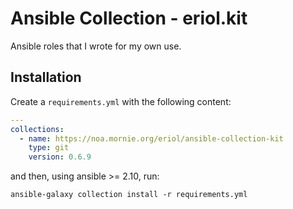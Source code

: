 # Ansible Collection - eriol.kit

Ansible roles that I wrote for my own use.

## Installation

Create a `requirements.yml` with the following content:

```yaml
---
collections:
  - name: https://noa.mornie.org/eriol/ansible-collection-kit
    type: git
    version: 0.6.9
```

and then, using ansible >= 2.10, run:

```
ansible-galaxy collection install -r requirements.yml
```
